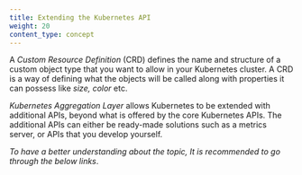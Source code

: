 ```yaml
---
title: Extending the Kubernetes API
weight: 20
content_type: concept
---
```



<!-- Overview -->

A _Custom Resource Definition_ (CRD) defines the name and structure of a custom object type that you want to allow in your Kubernetes cluster. A CRD is a way of defining what the objects will be called along with properties it can possess like _size, color_ etc.

_Kubernetes Aggregation Layer_ allows Kubernetes to be extended with additional APIs, beyond what is offered by the core Kubernetes APIs. The additional APIs can either be ready-made solutions such as a metrics server, or APIs that you develop yourself.

_To have a better understanding about the topic, It is recommended to go through the below links_.